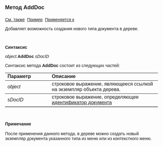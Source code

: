 ﻿<html>
<head>
<title>Дерево\AddDoc</title>
</head>

<body>

<p><strong><font size="4" face="Arial">Метод AddDoc<br>
<br>
</font></strong><font face="Arial"><a href="../Astree.html">См. также</a>&nbsp;
<a href="../../Examples/E_AsTree.html">Пример</a>&nbsp; <a href="../Astree.html">
Применяется к</a></font></p>

<p><font face="Arial">Добавляет возможность создания нового типа 
документа в дереве.</font></p>

<p class="label">&nbsp;</p>

<p class="label"><font face="Arial"><b>Синтаксис</b></font></p>

<p><font face="Arial"><em>object.</em><strong>AddDoc </strong><em>
sDocID</em></font></p>

<p><font face="Arial">Синтаксис метода <strong>AddDoc</strong>
состоит из следующих частей:</font></p>

<table border="1" cellPadding="5" cols="2" frame="below" rules="rows">
<TBODY>
  <tr vAlign="top">
    <td class="label" width="29%"><font face="Arial"><b>Параметр</b></font></td>
    <td class="label" width="71%"><font face="Arial"><strong>Описание</strong></font></td>
  </tr>
  <tr>
    <td width="29%"><em><font face="Arial">object</font></em></td>
    <td width="71%"><font face="Arial">строковое выражение, являющееся 
	ссылкой на экземпляр объекта дерева.</font></td>
  </tr>
  <tr>
    <td width="29%"><em><font face="Arial">sDocID</font></em></td>
    <td width="71%"><font face="Arial">строковое выражение, 
	определяющее <a href="../../Defs/doc.html">идентификатор документа</a></font></td>
  </tr>
</table>

<p class="label">&nbsp;</p>

<p class="label"><font face="Arial"><b>Примечание<br>
<br>
</b>После применения данного метода, в дереве можно создать новый экземпляр 
документа указанного типа из меню или из контекстного меню.</font></p>
</body>
</html>
